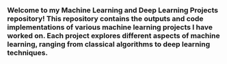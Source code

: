### Welcome to my Machine Learning and Deep Learning Projects repository! This repository contains the outputs and code implementations of various machine learning projects I have worked on. Each project explores different aspects of machine learning, ranging from classical algorithms to deep learning techniques.
